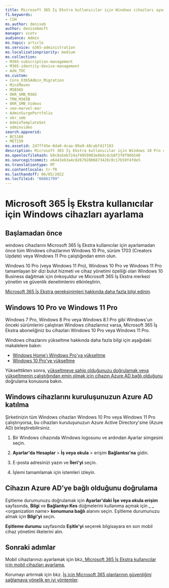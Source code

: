 ```yaml
---
title: Microsoft 365 İş Ekstra kullanıcılar için Windows cihazları ayarlama
f1.keywords:
- CSH
ms.author: deniseb
author: denisebmsft
manager: scotv
audience: Admin
ms.topic: article
ms.service: o365-administration
ms.localizationpriority: medium
ms.collection:
- M365-subscription-management
- M365-identity-device-management
- Adm_TOC
ms.custom:
- Core_O365Admin_Migration
- MiniMaven
- MSB365
- OKR_SMB_M365
- TRN_M365B
- OKR_SMB_Videos
- seo-marvel-mar
- AdminSurgePortfolio
- okr_smb
- AdminTemplateSet
- adminvideo
search.appverid:
- BCS160
- MET150
ms.assetid: 2d7ff45e-0da0-4caa-89a9-48cabf41f193
description: Microsoft 365 İş Ekstra kullanıcılar için Windows 10 Pro çalıştıran Windows cihazlarını ayarlayarak merkezi yönetim ve güvenlik denetimlerini etkinleştirin.
ms.openlocfilehash: b9c8a5eb724a74959983e86dcdcb8f2f8f96b540
ms.sourcegitcommit: e6443eb3a4c826792806873428c0c17b59f4fde5
ms.translationtype: MT
ms.contentlocale: tr-TR
ms.lasthandoff: 06/05/2022
ms.locfileid: "66861799"
---
```

# <a name="set-up-windows-devices-for-microsoft-365-business-premium-users"></a>Microsoft 365 İş Ekstra kullanıcılar için Windows cihazları ayarlama

## <a name="before-you-begin"></a>Başlamadan önce

windows cihazlarını Microsoft 365 İş Ekstra kullanıcılar için ayarlamadan önce tüm Windows cihazlarının Windows 10 Pro, sürüm 1703 (Creators Update) veya Windows 11 Pro çalıştığından emin olun. 

Windows 10 Pro (veya Windows 11 Pro), Windows 10 Pro ve Windows 11 Pro tamamlayan bir dizi bulut hizmeti ve cihaz yönetimi özelliği olan Windows 10 Business dağıtmak için önkoşuldur ve Microsoft 365 İş Ekstra merkezi yönetim ve güvenlik denetimlerini etkinleştirin.

[Microsoft 365 İş Ekstra gereksinimleri hakkında daha fazla bilgi edinin](https://www.microsoft.com/microsoft-365/business/microsoft-365-business-premium?activetab=pivot:techspecstab).

## <a name="windows-10-pro-and-windows-11-pro"></a>Windows 10 Pro ve Windows 11 Pro

Windows 7 Pro, Windows 8 Pro veya Windows 8.1 Pro gibi Windows'un önceki sürümlerini çalıştıran Windows cihazlarınız varsa, Microsoft 365 İş Ekstra aboneliğiniz bu cihazları Windows 10 Pro veya Windows 11 Pro.
  
Windows cihazlarını yükseltme hakkında daha fazla bilgi için aşağıdaki makalelere bakın:

- [Windows Home'ı Windows Pro'ya yükseltme](https://support.microsoft.com/windows/upgrade-windows-home-to-windows-pro-ef34d520-e73f-3198-c525-d1a218cc2818)
- [Windows 10 Pro'ye yükseltme](https://support.microsoft.com/windows/upgrade-to-windows-10-pro-71ecc746-0f81-a4c0-bd4b-0db8559e0796)
  
Yükselttikten sonra, [yükseltmeye sahip olduğunuzu doğrulamak veya yükseltmenin çalıştığından emin olmak için cihazın Azure AD bağlı olduğunu](#verify-the-device-is-connected-to-azure-ad) doğrulama konusuna bakın.

## <a name="join-windows-devices-to-your-organizations-azure-ad"></a>Windows cihazlarını kuruluşunuzun Azure AD katılma

Şirketinizin tüm Windows cihazları Windows 10 Pro veya Windows 11 Pro çalıştırıyorsa, bu cihazları kuruluşunuzun Azure Active Directory'sine (Azure AD) birleştirebilirsiniz. 

1. Bir Windows cihazında Windows logosunu ve ardından Ayarlar simgesini seçin.
  
2. **Ayarlar'da** **Hesaplar** > **İş veya okula** \> erişim **Bağlantısı'na** gidin.
  
3. E-posta adresinizi yazın ve **İleri'yi** seçin.

4. İşlemi tamamlamak için istemleri izleyin.

## <a name="verify-the-device-is-connected-to-azure-ad"></a>Cihazın Azure AD'ye bağlı olduğunu doğrulama

Eşitleme durumunuzu doğrulamak için **Ayarlar'daki** **İşe veya okula erişim** sayfasında, **Bilgi** ve **Bağlantıyı Kes** düğmelerini kullanıma açmak için _ _ \<organization name\> **konumuna bağlı** alanını seçin. Eşitleme durumunuzu almak için **Bilgi'yi** seçin. 
  
**Eşitleme durumu** sayfasında **Eşitle'yi** seçerek bilgisayara en son mobil cihaz yönetimi ilkelerini alın.  
  
## <a name="next-steps"></a>Sonraki adımlar

Mobil cihazlarınızı ayarlamak için bkz[. Microsoft 365 İş Ekstra kullanıcılar için mobil cihazları ayarlama](set-up-mobile-devices.md), 

Korumayı artırmak için bkz. [İş için Microsoft 365 planlarının güvenliğini sağlamaya yönelik en iyi yöntemler](../security-and-compliance/secure-your-business-data.md).
  

